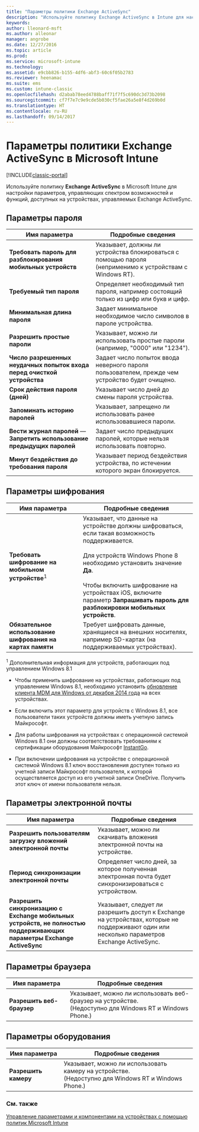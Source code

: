```yaml
---
title: "Параметры политики Exchange ActiveSync"
description: "Используйте политику Exchange ActiveSync в Intune для настройки параметров, позволяющих контролировать возможности и функции на устройствах под управлением Exchange ActiveSync."
keywords: 
author: lleonard-msft
ms.author: alleonar
manager: angrobe
ms.date: 12/27/2016
ms.topic: article
ms.prod: 
ms.service: microsoft-intune
ms.technology: 
ms.assetid: e9cbb826-b155-4df6-abf3-60c6f05b2783
ms.reviewer: heenamac
ms.suite: ems
ms.custom: intune-classic
ms.openlocfilehash: d2abab78eed4788baff71f7f5c690dc3d73b2098
ms.sourcegitcommit: cf7f7e7c9e9cde5b030cf5fae26a5e8f4d269b0d
ms.translationtype: HT
ms.contentlocale: ru-RU
ms.lasthandoff: 09/14/2017
---
```

# <a name="exchange-activesync-policy-settings-in-microsoft-intune"></a>Параметры политики Exchange ActiveSync в Microsoft Intune

[!INCLUDE[classic-portal](../includes/classic-portal.md)]

Используйте политику **Exchange ActiveSync** в Microsoft Intune для настройки параметров, управляющих спектром возможностей и функций, доступных на устройствах, управляемых Exchange ActiveSync.


## <a name="password-settings"></a>Параметры пароля

|Имя параметра|Подробные сведения
|----------------|---|
|**Требовать пароль для разблокирования мобильных устройств**|Указывает, должны ли устройства блокироваться с помощью пароля<br>(неприменимо к устройствам с Windows RT).|
|**Требуемый тип пароля**|Определяет необходимый тип пароля, например состоящий только из цифр или букв и цифр.|
|**Минимальная длина пароля**|Задает минимальное необходимое число символов в пароле устройства.|
|**Разрешить простые пароли**|Указывает, можно ли использовать простые пароли (например, "0000" или "1234").|
|**Число разрешенных неудачных попыток входа перед очисткой устройства**|Задает число попыток ввода неверного пароля пользователем, прежде чем устройство будет очищено.|
|**Срок действия пароля (дней)**|Указывает число дней до смены пароля устройства.
|**Запоминать историю паролей**|Указывает, запрещено ли использовать ранее использовавшиеся пароли.|
|**Вести журнал паролей** — **Запретить использование предыдущих паролей**|Задает число предыдущих паролей, которые нельзя использовать повторно.|
|**Минут бездействия до требования пароля**|Указывает период бездействия устройства, по истечении которого экран блокируется.

## <a name="encryption-settings"></a>Параметры шифрования

|Имя параметра|Подробные сведения|
|----------------|---|
|**Требовать шифрование на мобильном устройстве**<sup>1</sup>|Указывает, что данные на устройстве должны шифроваться, если такая возможность поддерживается.<br><br>Для устройств Windows Phone 8 необходимо установить значение **Да**.<br /><br />Чтобы включить шифрование на устройствах iOS, включите параметр **Запрашивать пароль для разблокировки мобильных устройств**.|
|**Обязательное использование шифрования на картах памяти**|Требует шифровать данные, хранящиеся на внешних носителях, например SD-картах (на поддерживаемых устройствах).
<sup>1</sup> Дополнительная информация для устройств, работающих под управлением Windows 8.1

-   Чтобы применить шифрование на устройствах, работающих под управлением Windows 8.1, необходимо установить [обновление клиента MDM для Windows от декабря 2014 года](https://support.microsoft.com/kb/3013816) на всех устройствах.

-   Если включить этот параметр для устройств с Windows 8.1, все пользователи таких устройств должны иметь учетную запись Майкрософт.

-   Для работы шифрования на устройствах с операционной системой Windows 8.1 они должны соответствовать требованиям к сертификации оборудования Майкрософт [InstantGo](http://blogs.windows.com/bloggingwindows/2014/06/19/instantgo-a-better-way-to-sleep/).

-   При включении шифрования на устройстве с операционной системой Windows 8.1 ключ восстановления доступен только из учетной записи Майкрософт пользователя, к которой осуществляется доступ из его учетной записи OneDrive. Получить этот ключ от имени пользователя нельзя.

## <a name="email-settings"></a>Параметры электронной почты

|Имя параметра|Подробные сведения
|----------------|---|
|**Разрешить пользователям загрузку вложений электронной почты**|Указывает, можно ли скачивать вложения электронной почты на устройстве.|
|**Период синхронизации электронной почты**|Определяет число дней, за которое полученная электронная почта будет синхронизироваться с устройством.
|**Разрешить синхронизацию с Exchange мобильных устройств, не полностью поддерживающих параметры Exchange ActiveSync**|Указывает, следует ли разрешить доступ к Exchange на устройствах, которые не поддерживают один или несколько параметров Exchange ActiveSync.

## <a name="browser-settings"></a>Параметры браузера

|Имя параметра|Подробные сведения
|----------------|---|
|**Разрешить веб-браузер**|Указывает, можно ли использовать веб-браузер на устройстве.<br>(Недоступно для Windows RT и Windows Phone.)

## <a name="hardware-settings"></a>Параметры оборудования

|Имя параметра|Подробные сведения
|----------------|---|
|**Разрешить камеру**|Указывает, можно ли использовать камеру на устройстве.<br>(Недоступно для Windows RT и Windows Phone.)



### <a name="see-also"></a>См. также
[Управление параметрами и компонентами на устройствах с помощью политик Microsoft Intune](manage-settings-and-features-on-your-devices-with-microsoft-intune-policies.md)
